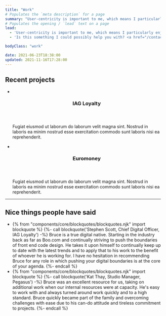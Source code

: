 ```yaml
---
title: "Work"
# Populates the `meta description` for a page
summary: "User-centricity is important to me, which means I particularly enjoy building web interfaces that are usable, accessible, performant, resilient and as future-friendly as possible."
# Populates the opening / `lead` text on a page
lead:
  - 'User-centricity is important to me, which means I particularly enjoy building web interfaces that are usable, accessible, performant, resilient and as future-friendly as possible.'
  - 'Is this something I could possibly help you with? <a href="/contact">Get in touch</a>.'

bodyClass: "work"

date: 2021-06-23T18:38:00
updated: 2021-11-16T17:28:00
---
```


<section aria-labelledby="portfolio" class="[ portfolio ]">

  <h2 id="portfolio">Recent projects</h2>

  <ul role="list" class="[ auto-grid ] [ no-list ]">
    <li>
      <article class="[ card card--stacked ] [ flow ]">
        <div class="[ card__visual ]">
          <img src="https://source.unsplash.com/1600x900/?nature,water" alt="">
        </div>
        <div class="[ card__content ] [ flow ]">
          <header class="[ card__header ]">
            <h3 class="[ card__title ]">IAG Loyalty</h3>
          </header>
          <div class="[ card__body ]">
            <p>Fugiat eiusmod ut laborum do laborum velit magna sint. Nostrud in laboris ea minim nostrud esse exercitation commodo sunt laboris nisi ea reprehenderit.</p>
          </div>
        </div>
      </article>
    </li>
    <li>
      <article class="[ card card--stacked ] [ flow ]">
        <div class="[ card__visual ]">
          <img src="https://source.unsplash.com/1600x900/?nature,mountain" alt="">
        </div>
        <div class="[ card__content ] [ flow ]">
          <header class="[ card__header ]">
            <h3 class="[ card__title ]">Euromoney</h3>
          </header>
          <div class="[ card__body ]">
            <p>Fugiat eiusmod ut laborum do laborum velit magna sint. Nostrud in laboris ea minim nostrud esse exercitation commodo sunt laboris nisi ea reprehenderit.</p>
          </div>
        </div>
      </article>
    </li>
  </ul>
</section>

---

<section aria-labelledby="testimonials" class="[ testimonial ]">

  <h2 id="testimonials">Nice things people have said</h2>

  <ul role="list" class="[ auto-grid ] [ no-list ]">
    <li>
    {% from "components/core/blockquotes/blockquotes.njk" import blockquote %}
    {%- call blockquote('Stephen Scott, Chief Digital Officer, IAG Loyalty') -%}
      Bruce is a true digital native. Starting in the industry back as far as Boo.com and continually striving to push the boundaries of front end code design. He takes it upon himself to continually keep up to date with the latest trends and to apply that to his work to the benefit of whoever he is working for. I have no hesitation in recommending Bruce for any role in which pushing your digital boundaries is at the core of your agenda.
    {%- endcall %}
    </li>
    <li>
    {% from "components/core/blockquotes/blockquotes.njk" import blockquote %}
    {%- call blockquote('Kat Thay, Studio Manager, Pegasus') -%}
      Bruce was an excellent resource for us, taking on additional work when our internal resources were at capacity. He's easy to work with and always turned around work quickly and to a high standard. Bruce quickly became part of the family and overcoming challenges with ease due to his can-do attitude and tireless commitment to projects.
    {%- endcall %}
    </li>
  </ul>
</section>
